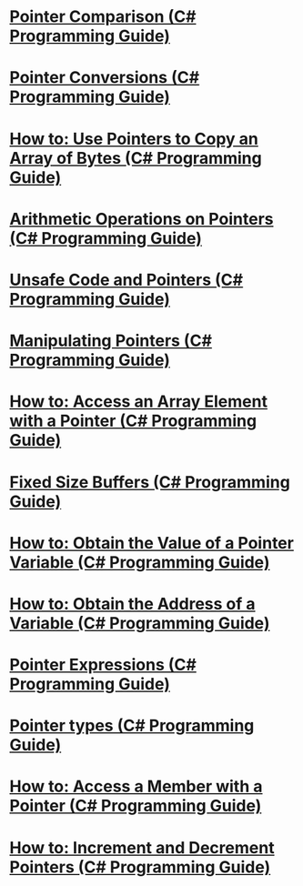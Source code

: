 # [Pointer Comparison (C# Programming Guide)](pointer-comparison.md)
# [Pointer Conversions (C# Programming Guide)](pointer-conversions.md)
# [How to: Use Pointers to Copy an Array of Bytes  (C# Programming Guide)](how-to-use-pointers-to-copy-an-array-of-bytes.md)
# [Arithmetic Operations on Pointers (C# Programming Guide)](arithmetic-operations-on-pointers.md)
# [Unsafe Code and Pointers (C# Programming Guide)](index.md)
# [Manipulating Pointers (C# Programming Guide)](manipulating-pointers.md)
# [How to: Access an Array Element with a Pointer (C# Programming Guide)](how-to-access-an-array-element-with-a-pointer.md)
# [Fixed Size Buffers (C# Programming Guide)](fixed-size-buffers.md)
# [How to: Obtain the Value of a Pointer Variable (C# Programming Guide)](how-to-obtain-the-value-of-a-pointer-variable.md)
# [How to: Obtain the Address of a Variable (C# Programming Guide)](how-to-obtain-the-address-of-a-variable.md)
# [Pointer Expressions (C# Programming Guide)](pointer-expressions.md)
# [Pointer types (C# Programming Guide)](pointer-types.md)
# [How to: Access a Member with a Pointer (C# Programming Guide)](how-to-access-a-member-with-a-pointer.md)
# [How to: Increment and Decrement Pointers (C# Programming Guide)](how-to-increment-and-decrement-pointers.md)
